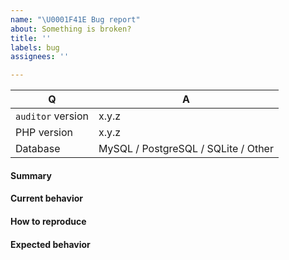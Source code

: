 ```yaml
---
name: "\U0001F41E Bug report"
about: Something is broken?
title: ''
labels: bug
assignees: ''

---
```


<!--
- Please do not report an issue for a version of `auditor` that is no longer supported. Currently supported versions are listed here: https://github.com/DamienHarper/auditor#version-information
- Please fill in this template according to your issue.
- Please keep the table shown below at the top of your issue.
- You can retrieve `auditor` version by running `composer info | grep "auditor"`.
- You can retrieve PHP version by running `php -v`.
- Please post code as text (using proper markup). Do not post screenshots of code.
- Please remove this comment before submitting your issue.
-->

| Q                    | A
| ---------------------| -----------------------
| `auditor` version    | x.y.z
| PHP version          | x.y.z
| Database             | MySQL / PostgreSQL / SQLite / Other

#### Summary

<!-- Provide a summary describing the problem you are experiencing. -->

#### Current behavior

<!-- What is the current (buggy) behavior? -->

#### How to reproduce

<!-- Provide steps to reproduce the bug. -->

#### Expected behavior

<!-- What was the expected (correct) behavior? -->
